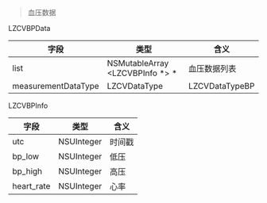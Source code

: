 > 血压数据


LZCVBPData

| 字段 | 类型 | 含义 |
| --- | --- | --- |
| list | NSMutableArray <LZCVBPInfo *> * | 血压数据列表 |
| measurementDataType | LZCVDataType | LZCVDataTypeBP |


LZCVBPInfo

| 字段 | 类型 | 含义 |
| --- | --- | --- |
| utc | NSUInteger | 时间戳 |
| bp_low | NSUInteger | 低压 |
| bp_high | NSUInteger | 高压 |
| heart_rate | NSUInteger | 心率 |




